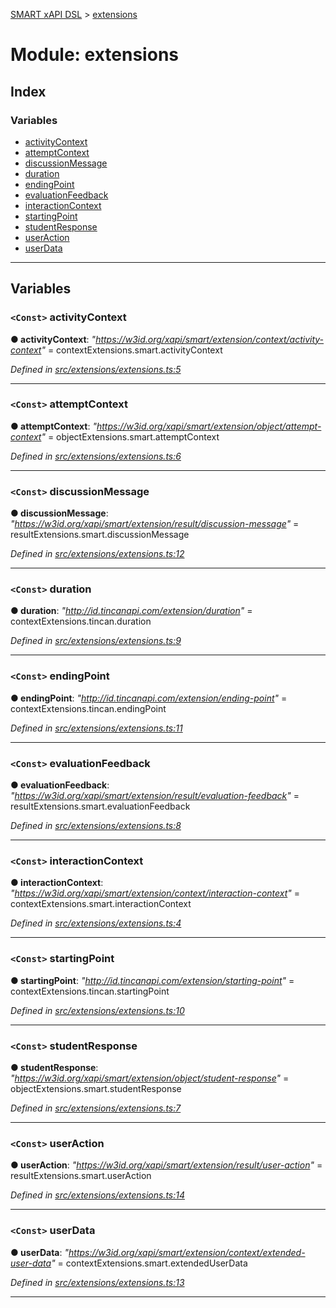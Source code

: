 [SMART xAPI DSL](../README.md) > [extensions](../modules/extensions.md)

# Module: extensions

## Index

### Variables

* [activityContext](extensions.md#activitycontext)
* [attemptContext](extensions.md#attemptcontext)
* [discussionMessage](extensions.md#discussionmessage)
* [duration](extensions.md#duration)
* [endingPoint](extensions.md#endingpoint)
* [evaluationFeedback](extensions.md#evaluationfeedback)
* [interactionContext](extensions.md#interactioncontext)
* [startingPoint](extensions.md#startingpoint)
* [studentResponse](extensions.md#studentresponse)
* [userAction](extensions.md#useraction)
* [userData](extensions.md#userdata)

---

## Variables

<a id="activitycontext"></a>

### `<Const>` activityContext

**● activityContext**: *"https://w3id.org/xapi/smart/extension/context/activity-context"* =  contextExtensions.smart.activityContext

*Defined in [src/extensions/extensions.ts:5](https://github.com/Gradiant/smart-xapi-dsl/blob/4ed8f5c/src/extensions/extensions.ts#L5)*

___
<a id="attemptcontext"></a>

### `<Const>` attemptContext

**● attemptContext**: *"https://w3id.org/xapi/smart/extension/object/attempt-context"* =  objectExtensions.smart.attemptContext

*Defined in [src/extensions/extensions.ts:6](https://github.com/Gradiant/smart-xapi-dsl/blob/4ed8f5c/src/extensions/extensions.ts#L6)*

___
<a id="discussionmessage"></a>

### `<Const>` discussionMessage

**● discussionMessage**: *"https://w3id.org/xapi/smart/extension/result/discussion-message"* =  resultExtensions.smart.discussionMessage

*Defined in [src/extensions/extensions.ts:12](https://github.com/Gradiant/smart-xapi-dsl/blob/4ed8f5c/src/extensions/extensions.ts#L12)*

___
<a id="duration"></a>

### `<Const>` duration

**● duration**: *"http://id.tincanapi.com/extension/duration"* =  contextExtensions.tincan.duration

*Defined in [src/extensions/extensions.ts:9](https://github.com/Gradiant/smart-xapi-dsl/blob/4ed8f5c/src/extensions/extensions.ts#L9)*

___
<a id="endingpoint"></a>

### `<Const>` endingPoint

**● endingPoint**: *"http://id.tincanapi.com/extension/ending-point"* =  contextExtensions.tincan.endingPoint

*Defined in [src/extensions/extensions.ts:11](https://github.com/Gradiant/smart-xapi-dsl/blob/4ed8f5c/src/extensions/extensions.ts#L11)*

___
<a id="evaluationfeedback"></a>

### `<Const>` evaluationFeedback

**● evaluationFeedback**: *"https://w3id.org/xapi/smart/extension/result/evaluation-feedback"* =  resultExtensions.smart.evaluationFeedback

*Defined in [src/extensions/extensions.ts:8](https://github.com/Gradiant/smart-xapi-dsl/blob/4ed8f5c/src/extensions/extensions.ts#L8)*

___
<a id="interactioncontext"></a>

### `<Const>` interactionContext

**● interactionContext**: *"https://w3id.org/xapi/smart/extension/context/interaction-context"* =  contextExtensions.smart.interactionContext

*Defined in [src/extensions/extensions.ts:4](https://github.com/Gradiant/smart-xapi-dsl/blob/4ed8f5c/src/extensions/extensions.ts#L4)*

___
<a id="startingpoint"></a>

### `<Const>` startingPoint

**● startingPoint**: *"http://id.tincanapi.com/extension/starting-point"* =  contextExtensions.tincan.startingPoint

*Defined in [src/extensions/extensions.ts:10](https://github.com/Gradiant/smart-xapi-dsl/blob/4ed8f5c/src/extensions/extensions.ts#L10)*

___
<a id="studentresponse"></a>

### `<Const>` studentResponse

**● studentResponse**: *"https://w3id.org/xapi/smart/extension/object/student-response"* =  objectExtensions.smart.studentResponse

*Defined in [src/extensions/extensions.ts:7](https://github.com/Gradiant/smart-xapi-dsl/blob/4ed8f5c/src/extensions/extensions.ts#L7)*

___
<a id="useraction"></a>

### `<Const>` userAction

**● userAction**: *"https://w3id.org/xapi/smart/extension/result/user-action"* =  resultExtensions.smart.userAction

*Defined in [src/extensions/extensions.ts:14](https://github.com/Gradiant/smart-xapi-dsl/blob/4ed8f5c/src/extensions/extensions.ts#L14)*

___
<a id="userdata"></a>

### `<Const>` userData

**● userData**: *"https://w3id.org/xapi/smart/extension/context/extended-user-data"* =  contextExtensions.smart.extendedUserData

*Defined in [src/extensions/extensions.ts:13](https://github.com/Gradiant/smart-xapi-dsl/blob/4ed8f5c/src/extensions/extensions.ts#L13)*

___

